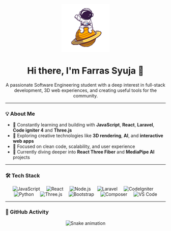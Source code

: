 <p align="center">
  <img src="gif.gif" width="150" alt="Animated Avatar" />
</p>

<h1 align="center">Hi there, I'm Farras Syuja 👋</h1>
<p align="center">
  A passionate Software Engineering student with a deep interest in full-stack development, 3D web experiences, and creating useful tools for the community.
</p>

---

### 💡 About Me

- 🧠 Constantly learning and building with **JavaScript**, **React**, **Laravel**, **Code igniter 4** and **Three.js**
- 🧪 Exploring creative technologies like **3D rendering**, **AI**, and **interactive web apps**
- 🎯 Focused on clean code, scalability, and user experience
- 🌱 Currently diving deeper into **React Three Fiber** and **MediaPipe AI** projects

---

### 🛠️ Tech Stack

<p align="center">
  <img src="https://cdn.jsdelivr.net/gh/devicons/devicon/icons/javascript/javascript-original.svg" height="40" alt="JavaScript" />
  <img width="12" />
  <img src="https://cdn.jsdelivr.net/gh/devicons/devicon/icons/react/react-original.svg" height="40" alt="React" />
  <img width="12" />
  <img src="https://cdn.jsdelivr.net/gh/devicons/devicon/icons/nodejs/nodejs-original.svg" height="40" alt="Node.js" />
  <img width="12" />
  <img src="https://cdn.jsdelivr.net/gh/devicons/devicon/icons/laravel/laravel-original.svg" height="40" alt="Laravel" />
  <img width="12" />
  <img src="https://cdn.jsdelivr.net/gh/devicons/devicon/icons/codeigniter/codeigniter-plain.svg" height="40" alt="CodeIgniter" />
  <img width="12" />
  <img src="https://cdn.jsdelivr.net/gh/devicons/devicon/icons/python/python-original.svg" height="40" alt="Python" />
  <img width="12" />
  <img src="https://cdn.jsdelivr.net/gh/devicons/devicon/icons/threejs/threejs-original.svg" height="40" alt="Three.js" />
  <img width="12" />
  <img src="https://cdn.jsdelivr.net/gh/devicons/devicon/icons/bootstrap/bootstrap-original.svg" height="40" alt="Bootstrap" />
  <img width="12" />
  <img src="https://cdn.jsdelivr.net/gh/devicons/devicon/icons/composer/composer-original.svg" height="40" alt="Composer" />
  <img width="12" />
  <img src="https://cdn.jsdelivr.net/gh/devicons/devicon/icons/vscode/vscode-original.svg" height="40" alt="VS Code" />
</p>

<!-- ###

<picture>
  <source media="(prefers-color-scheme: dark)" srcset="https://raw.githubusercontent.com/Syujaaa/Syujaaa/output/pacman-contribution-graph-dark.svg">
  <source media="(prefers-color-scheme: light)" srcset="https://raw.githubusercontent.com/Syujaaa/Syujaaa/output/pacman-contribution-graph.svg">
  <img alt="pacman contribution graph" src="https://raw.githubusercontent.com/Syujaaa/Syujaaa/output/pacman-contribution-graph.svg">
</picture> -->

---

### 🐍 GitHub Activity

<p align="center">
  <img src="https://raw.githubusercontent.com/Syujaaa/Syujaaa/output/snake.svg" alt="Snake animation" />
</p>
